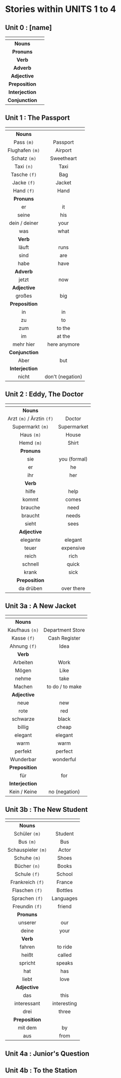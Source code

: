 # Stories within UNITS 1 to 4

## Unit 0 : [name]

| <!-- --> | <!-- --> |
| :------: | :------: |
| **Nouns** | |
| **Pronuns** | |
| **Verb** | |
| **Adverb** | |
| **Adjective** | |
| **Preposition** | |
| **Interjection** | |
| **Conjunction** | |

## Unit 1 : The Passport

| <!-- --> | <!-- --> |
| :------: | :------: |
| **Nouns** | |
| Pass `(m)` | Passport |
| Flughafen `(m)` | Airport |
| Schatz `(m)` | Sweetheart |
| Taxi `(n)` | Taxi |
| Tasche `(f)` | Bag |
| Jacke `(f)` | Jacket |
| Hand `(f)` | Hand |
| **Pronuns** | |
| er | it |
| seine | his |
| dein / deiner | your |
| was | what |
| **Verb** | |
| läuft | runs |
| sind | are |
| habe | have |
| **Adverb** | |
| jetzt | now |
| **Adjective** | |
| großes | big |
| **Preposition** | |
| in | in |
| zu | to |
| zum | to the |
| im | at the |
| mehr hier | here anymore |
| **Conjunction** | |
| Aber | but |
| **Interjection** | |
| nicht | don't (negation) |

## Unit 2 : Eddy, The Doctor

| <!-- --> | <!-- --> |
| :------: | :------: |
| **Nouns** | |
| Arzt `(m)` / Ärztin `(f)` | Doctor |
| Supermarkt `(m)` | Supermarket |
| Haus `(m)` | House |
| Hemd `(m)` | Shirt |
| **Pronuns** | |
| sie | you (formal) |
| er | he |
| ihr | her |
| **Verb** | |
| hilfe | help |
| kommt | comes |
| brauche | need |
| braucht | needs |
| sieht | sees |
| **Adjective** | |
| elegante | elegant |
| teuer | expensive |
| reich | rich |
| schnell | quick |
| krank | sick |
| **Preposition** | |
| da drüben | over there |

## Unit 3a : A New Jacket

| <!-- --> | <!-- --> |
| :------: | :------: |
| **Nouns** | |
| Kaufhaus `(n)` | Department Store |
| Kasse `(f)` | Cash Register |
| Ahnung `(f)` | Idea |
| **Verb** | |
| Arbeiten | Work |
| Mögen | Like |
| nehme | take |
| Machen | to do / to make |
| **Adjective** | |
| neue | new |
| rote | red |
| schwarze | black |
| billig | cheap |
| elegant | elegant |
| warm | warm |
| perfekt | perfect |
| Wunderbar | wonderful |
| **Preposition** | |
| für | for |
| **Interjection** | |
| Kein / Keine | no (negation) |

## Unit 3b : The New Student

| <!-- --> | <!-- --> |
| :------: | :------: |
| **Nouns** | |
| Schüler `(m)` | Student |
| Bus `(m)` | Bus |
| Schauspieler `(m)` | Actor |
| Schuhe `(m)` | Shoes |
| Bücher `(n)` | Books |
| Schule `(f)` | School |
| Frankreich `(f)` | France |
| Flaschen `(f)` | Bottles |
| Sprachen `(f)` | Languages |
| Freundin `(f)` | friend |
| **Pronuns** | |
| unserer | our |
| deine | your |
| **Verb** | |
| fahren | to ride |
| heißt | called |
| spricht | speaks |
| hat | has |
| liebt | love |
| **Adjective** | |
| das | this |
| interessant | interesting |
| drei | three |
| **Preposition** | |
| mit dem | by |
| aus | from |

## Unit 4a : Junior's Question

## Unit 4b : To the Station
